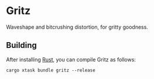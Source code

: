 # Gritz

Waveshape and bitcrushing distortion, for gritty goodness.

## Building

After installing [Rust](https://rustup.rs/), you can compile Gritz as follows:

```shell
cargo xtask bundle gritz --release
```
